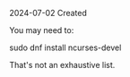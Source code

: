 2024-07-02	Created

You may need to:

sudo dnf install ncurses-devel 

That's not an exhaustive list.

